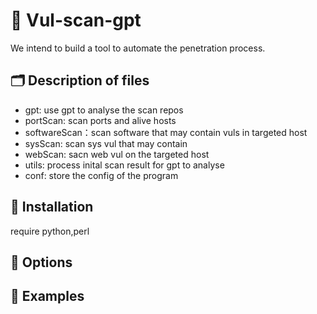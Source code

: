 # 🌟 Vul-scan-gpt

We intend to build a tool to automate the penetration process.

## 🗂️ Description of files

- gpt: use gpt to analyse the scan repos
- portScan: scan ports and alive hosts
- softwareScan：scan software that may contain vuls in targeted host
- sysScan: scan sys vul that may contain
- webScan: sacn web vul on the targeted host
- utils: process inital scan result for gpt to analyse
- conf: store the config of the program

## 🛒 Installation

require python,perl

## 🔧 Options

## 🐾 Examples
